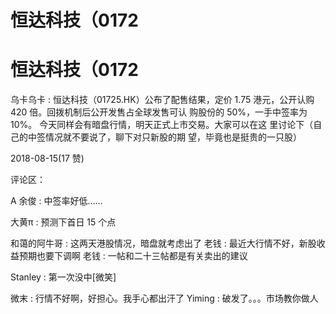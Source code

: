 # 恒达科技（0172

# 恒达科技（0172

乌卡乌卡 : 恒达科技（01725.HK）公布了配售结果，定价 1.75 港元，公开认购 420 倍。回拨机制后公开发售占全球发售可认 购股份的 50%，一手中签率为 10%。 今天同样会有暗盘行情，明天正式上市交易。大家可以在这 里讨论下（自己的中签情况就不要说了，聊下对只新股的期 望，毕竟也是挺贵的一只股）

2018-08-15(17 赞)

评论区：

A 余俊 : 中签率好低……

大黄π : 预测下首日 15 个点

和蔼的阿牛哥 : 这两天港股情况，暗盘就考虑出了 老钱 : 最近大行情不好，新股收益预期也要下调啊 老钱 : 一帖和二十三帖都是有关卖出的建议

Stanley : 第一次没中[微笑]

微末 : 行情不好啊，好担心。我手心都出汗了 Yiming : 破发了。。。市场教你做人